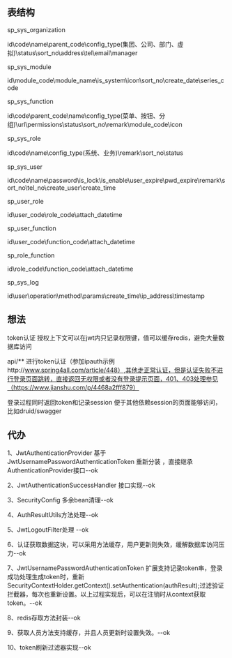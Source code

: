 ## 表结构

sp_sys_organization

id\code\name\parent_code\config_type(集团、公司、部门、虚拟)\status\sort_no\address\tel\email\manager

sp_sys_module

id\module_code\module_name\is_system\icon\sort_no\create_date\series_code

sp_sys_function

id\code\parent_code\name\config_type(菜单、按钮、分组)\url\permissions\status\sort_no\remark\module_code\icon

sp_sys_role

id\code\name\config_type(系统、业务)\remark\sort_no\status

sp_sys_user

id\code\name\password\is_lock\is_enable\user_expire\pwd_expire\remark\sort_no\tel_no\create_user\create_time

sp_user_role

id\user_code\role_code\attach_datetime

sp_user_function

id\user_code\function_code\attach_datetime

sp_role_function

id\role_code\function_code\attach_datetime

sp_sys_log

id\user\operation\method\params\create_time\ip_address\timestamp

## 想法

token认证 授权上下文可以在jwt内只记录权限键，值可以缓存redis，避免大量数据库访问

api/** 进行token认证（参加ipauth示例http://www.spring4all.com/article/448）,其他走正常认证，但是认证失败不进行登录页面跳转，直接返回无权限或者没有登录提示页面，401、403处理参见（https://www.jianshu.com/p/4468a2fff879）

登录过程同时返回token和记录session 便于其他依赖session的页面能够访问，比如druid/swagger



## 代办

1、JwtAuthenticationProvider  基于JwtUsernamePasswordAuthenticationToken 重新分装 ，直接继承AuthenticationProvider接口--ok

2、JwtAuthenticationSuccessHandler 接口实现--ok

3、SecurityConfig 多余bean清理--ok

4、AuthResultUtils方法处理--ok

5、JwtLogoutFilter处理 --ok

6、认证获取数据这块，可以采用方法缓存，用户更新则失效，缓解数据库访问压力--ok

7、JwtUsernamePasswordAuthenticationToken  扩展支持记录token串，登录成功处理生成token时，重新SecurityContextHolder.getContext().setAuthentication(authResult);过滤验证拦截器，每次也重新设置。以上过程实现后，可以在注销时从context获取token。--ok

8、redis存取方法封装--ok

9、获取人员方法支持缓存，并且人员更新时设置失效。--ok

10、token刷新过滤器实现--ok
